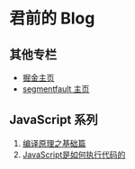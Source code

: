# 君前的 Blog
## 其他专栏
- [掘金主页](https://juejin.im/user/5e17fc506fb9a02fff07946d)
- [segmentfault 主页](https://segmentfault.com/u/ieun)
## JavaScript 系列
1. [编译原理之基础篇]()<br>
2. [JavaScript是如何执行代码的]()
